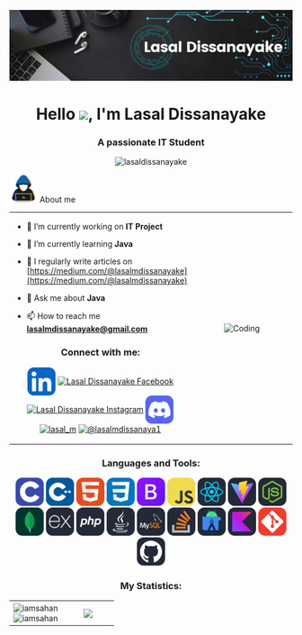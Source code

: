 ![Github Banner](https://github.com/LasalDissanayake/Book-Store-System/blob/main/Black%20Minimal%20Motivation%20Quote%20LinkedIn%20Banner.png)
<h1 align="center">Hello <img src = "https://raw.githubusercontent.com/MartinHeinz/MartinHeinz/master/wave.gif" width = 30px>, I'm Lasal Dissanayake </h1>
<h3 align="center">A passionate IT Student</h3>
<p align="center"> <img src="https://komarev.com/ghpvc/?username=lasaldissanayake&label=Profile%20views&color=0e75b6&style=flat" alt="lasaldissanayake" /> </p>
<picture><img src = "https://github.com/0xAbdulKhalid/0xAbdulKhalid/raw/main/assets/mdImages/about_me.gif" width = 50px></picture> About me


<table align="center">
<tr border="none">
<td width="50%" align="left">

- 🔭 I’m currently working on **IT Project**

- 🌱 I’m currently learning **Java**

- 📝 I regularly write articles on [https://medium.com/@lasalmdissanayake](https://medium.com/@lasalmdissanayake)

- 💬 Ask me about **Java**

- 📫 How to reach me **lasalmdissanayake@gmail.com**


<h3 align="center">Connect with me:</h3>
<p align="center">
<a href="https://linkedin.com/in/lasal-dissanayake-252922251" target="blank"><img align="center" src="https://github.com/tandpfun/skill-icons/blob/main/icons/LinkedIn.svg" alt="Lasal Dissanayake LinkedIn" height="50" width="50" /></a>
<a href="https://www.facebook.com/profile.php?id=100088736516781" target="blank"><img align="center" src="https://raw.githubusercontent.com/rahuldkjain/github-profile-readme-generator/master/src/images/icons/Social/facebook.svg" alt="Lasal Dissanayake Facebook" height="50" width="50" /></a>
<a href="https://www.instagram.com/lasal__dissanayake/" target="blank"><img align="center" src="https://www.edigitalagency.com.au/wp-content/uploads/new-Instagram-icon-png-full-colour.png" alt="Lasal Dissanayake Instagram" height="50" width="50" /></a>
<a href="https://discordapp.com/users/1191641068505153546" target="blank"><img align="center" src="https://github.com/tandpfun/skill-icons/blob/main/icons/Discord.svg" alt="Lasal Dissanayake Discord" height="50" width="50" /></a>  
  <a href="https://twitter.com/lasal_m" target="blank"><img align="center" src="https://raw.githubusercontent.com/rahuldkjain/github-profile-readme-generator/master/src/images/icons/Social/twitter.svg" alt="lasal_m" height="50" width="50" /></a>
  <a href="https://www.hackerrank.com/profile/lasalmdissanaya1" target="blank"><img align="center" src="https://raw.githubusercontent.com/rahuldkjain/github-profile-readme-generator/master/src/images/icons/Social/hackerrank.svg" alt="@lasalmdissanaya1" height="50" width="50" /></a>
</p>
</td>
<td width="50%" align="center">
<img align="center" alt="Coding" width="400" src="https://github.com/iamsahan/cool-gifs-github/blob/main/images/212741999-016fddbd-617a-4448-8042-0ecf907aea25.gif">

  
  </td>
</tr>
</table>



<h3 align="center">Languages and Tools:</h3>
<p align="center"> 
  <img src="https://github.com/tandpfun/skill-icons/blob/main/icons/C.svg" alt="c" width="50" height="50"/>
  <img src="https://github.com/tandpfun/skill-icons/blob/main/icons/CPP.svg" alt="c" width="50" height="50"/>
  <img src="https://github.com/tandpfun/skill-icons/blob/main/icons/HTML.svg" alt="c" width="50" height="50"/>
  <img src="https://github.com/tandpfun/skill-icons/blob/main/icons/CSS.svg" alt="c" width="50" height="50"/>
  <img src="https://github.com/tandpfun/skill-icons/blob/main/icons/Bootstrap.svg" alt="c" width="50" height="50"/>
  <img src="https://github.com/tandpfun/skill-icons/blob/main/icons/JavaScript.svg" alt="c" width="50" height="50"/>
  <img src="https://github.com/tandpfun/skill-icons/blob/main/icons/React-Dark.svg" alt="c" width="50" height="50"/>
  <img src="https://github.com/tandpfun/skill-icons/blob/main/icons/Vite-Dark.svg" alt="c" width="50" height="50"/>
  <img src="https://github.com/tandpfun/skill-icons/blob/main/icons/NodeJS-Dark.svg" alt="c" width="50" height="50"/>
  <img src="https://github.com/tandpfun/skill-icons/blob/main/icons/MongoDB.svg" alt="c" width="50" height="50"/>
  <img src="https://github.com/tandpfun/skill-icons/blob/main/icons/ExpressJS-Dark.svg" alt="c" width="50" height="50"/>
  <img src="https://github.com/tandpfun/skill-icons/blob/main/icons/PHP-Dark.svg" alt="c" width="50" height="50"/>
  <img src="https://github.com/tandpfun/skill-icons/blob/main/icons/Java-Dark.svg" alt="c" width="50" height="50"/>
  <img src="https://github.com/tandpfun/skill-icons/blob/main/icons/MySQL-Dark.svg" alt="c" width="50" height="50"/>
  <img src="https://github.com/tandpfun/skill-icons/blob/main/icons/StackOverflow-Dark.svg" alt="c" width="50" height="50"/>
  <img src="https://github.com/tandpfun/skill-icons/blob/main/icons/AndroidStudio-Dark.svg" alt="c" width="50" height="50"/>
  <img src="https://github.com/tandpfun/skill-icons/blob/main/icons/Kotlin-Dark.svg" alt="c" width="50" height="50"/>
  <img src="https://github.com/tandpfun/skill-icons/blob/main/icons/Git.svg" alt="c" width="50" height="50"/>
  <img src="https://github.com/tandpfun/skill-icons/blob/main/icons/Github-Dark.svg" alt="c" width="50" height="50"/>
  
</p>

<h3 align="center">My Statistics:</h3>
<p align="center">
<table align="center">
<tr border="none">
<td width="50%" align="center">
  
  <img align="center" src="https://github-readme-stats.vercel.app/api?username=LasalDissanayake&show_icons=true&locale=en&theme=dark" alt="iamsahan" />
  <br>
  <img align="center" src="https://github-readme-streak-stats.herokuapp.com/?user=LasalDissanayake&theme=dark" alt="iamsahan" />
</td>
<td width="50%" align="center">

  <img  align="center"  src="https://github-readme-stats.anuraghazra1.vercel.app/api/top-langs/?username=LasalDissanayake&hide_border=false&no-frame=true&langs_count=10&theme=dark"/>
  
  </td>
</tr>
</table>
